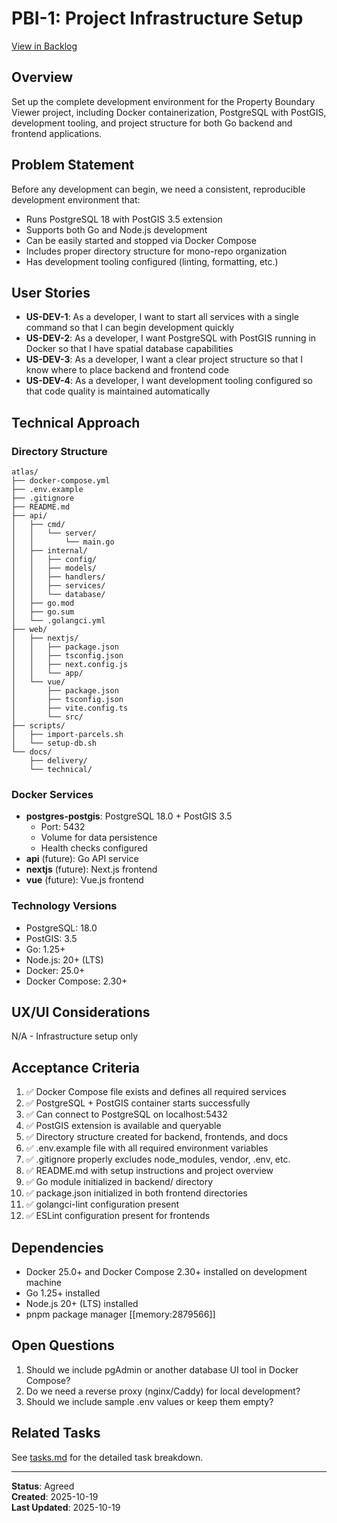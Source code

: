 # PBI-1: Project Infrastructure Setup

[View in Backlog](../backlog.md#user-content-1)

## Overview

Set up the complete development environment for the Property Boundary Viewer project, including Docker containerization, PostgreSQL with PostGIS, development tooling, and project structure for both Go backend and frontend applications.

## Problem Statement

Before any development can begin, we need a consistent, reproducible development environment that:
- Runs PostgreSQL 18 with PostGIS 3.5 extension
- Supports both Go and Node.js development
- Can be easily started and stopped via Docker Compose
- Includes proper directory structure for mono-repo organization
- Has development tooling configured (linting, formatting, etc.)

## User Stories

- **US-DEV-1**: As a developer, I want to start all services with a single command so that I can begin development quickly
- **US-DEV-2**: As a developer, I want PostgreSQL with PostGIS running in Docker so that I have spatial database capabilities
- **US-DEV-3**: As a developer, I want a clear project structure so that I know where to place backend and frontend code
- **US-DEV-4**: As a developer, I want development tooling configured so that code quality is maintained automatically

## Technical Approach

### Directory Structure
```
atlas/
├── docker-compose.yml
├── .env.example
├── .gitignore
├── README.md
├── api/
│   ├── cmd/
│   │   └── server/
│   │       └── main.go
│   ├── internal/
│   │   ├── config/
│   │   ├── models/
│   │   ├── handlers/
│   │   ├── services/
│   │   └── database/
│   ├── go.mod
│   ├── go.sum
│   └── .golangci.yml
├── web/
│   ├── nextjs/
│   │   ├── package.json
│   │   ├── tsconfig.json
│   │   ├── next.config.js
│   │   └── app/
│   └── vue/
│       ├── package.json
│       ├── tsconfig.json
│       ├── vite.config.ts
│       └── src/
├── scripts/
│   ├── import-parcels.sh
│   └── setup-db.sh
└── docs/
    ├── delivery/
    └── technical/
```

### Docker Services
- **postgres-postgis**: PostgreSQL 18.0 + PostGIS 3.5
  - Port: 5432
  - Volume for data persistence
  - Health checks configured
- **api** (future): Go API service
- **nextjs** (future): Next.js frontend
- **vue** (future): Vue.js frontend

### Technology Versions
- PostgreSQL: 18.0
- PostGIS: 3.5
- Go: 1.25+
- Node.js: 20+ (LTS)
- Docker: 25.0+
- Docker Compose: 2.30+

## UX/UI Considerations

N/A - Infrastructure setup only

## Acceptance Criteria

1. ✅ Docker Compose file exists and defines all required services
2. ✅ PostgreSQL + PostGIS container starts successfully
3. ✅ Can connect to PostgreSQL on localhost:5432
4. ✅ PostGIS extension is available and queryable
5. ✅ Directory structure created for backend, frontends, and docs
6. ✅ .env.example file with all required environment variables
7. ✅ .gitignore properly excludes node_modules, vendor, .env, etc.
8. ✅ README.md with setup instructions and project overview
9. ✅ Go module initialized in backend/ directory
10. ✅ package.json initialized in both frontend directories
11. ✅ golangci-lint configuration present
12. ✅ ESLint configuration present for frontends

## Dependencies

- Docker 25.0+ and Docker Compose 2.30+ installed on development machine
- Go 1.25+ installed
- Node.js 20+ (LTS) installed
- pnpm package manager [[memory:2879566]]

## Open Questions

1. Should we include pgAdmin or another database UI tool in Docker Compose?
2. Do we need a reverse proxy (nginx/Caddy) for local development?
3. Should we include sample .env values or keep them empty?

## Related Tasks

See [tasks.md](./tasks.md) for the detailed task breakdown.

---

**Status**: Agreed  
**Created**: 2025-10-19  
**Last Updated**: 2025-10-19


